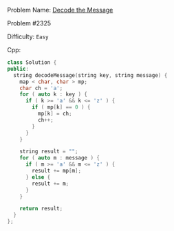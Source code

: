 Problem Name: [Decode the Message](https://leetcode.com/problems/decode-the-message/)

Problem #2325

Difficulty: `Easy`

Cpp:

```cpp
class Solution {
public:
  string decodeMessage(string key, string message) {
    map < char, char > mp;
    char ch = 'a';
    for ( auto k : key ) {
      if ( k >= 'a' && k <= 'z' ) {
        if ( mp[k] == 0 ) {
          mp[k] = ch;
          ch++;
        }
      }
    }

    string result = "";
    for ( auto m : message ) {
      if ( m >= 'a' && m <= 'z' ) {
        result += mp[m];
      } else {
        result += m;
      }
    }

    return result;
  }
};
```
